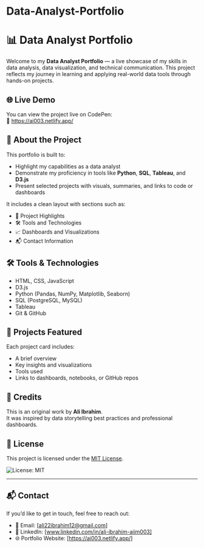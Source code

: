 # Data-Analyst-Portfolio

# 📊 Data Analyst Portfolio

Welcome to my **Data Analyst Portfolio** — a live showcase of my skills in data analysis, data visualization, and technical communication. This project reflects my journey in learning and applying real-world data tools through hands-on projects.

## 🌐 Live Demo

You can view the project live on CodePen:  
🔗 https://ai003.netlify.app/

## 🧠 About the Project

This portfolio is built to:

- Highlight my capabilities as a data analyst
- Demonstrate my proficiency in tools like **Python**, **SQL**, **Tableau**, and **D3.js**
- Present selected projects with visuals, summaries, and links to code or dashboards

It includes a clean layout with sections such as:

- 📁 Project Highlights  
- 🛠 Tools and Technologies  
- 📈 Dashboards and Visualizations  
- 📬 Contact Information  

## 🛠 Tools & Technologies

- HTML, CSS, JavaScript  
- D3.js  
- Python (Pandas, NumPy, Matplotlib, Seaborn)  
- SQL (PostgreSQL, MySQL)  
- Tableau  
- Git & GitHub  

## 🧩 Projects Featured

Each project card includes:
- A brief overview
- Key insights and visualizations
- Tools used
- Links to dashboards, notebooks, or GitHub repos

## 📇 Credits

This is an original work by **Ali Ibrahim**.  
It was inspired by data storytelling best practices and professional dashboards.

## 📄 License

This project is licensed under the [MIT License](./LICENSE).

![License: MIT](https://img.shields.io/badge/License-MIT-yellow.svg)

---

## 📬 Contact

If you’d like to get in touch, feel free to reach out:

- 📧 Email: [ali22ibrahim12@gmail.com]  
- 🧠 LinkedIn: [www.linkedin.com/in/ali-ibrahim-aiim003]  
- 🌐 Portfolio Website: [https://ai003.netlify.app/]

